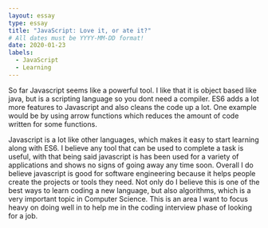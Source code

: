 ```yaml
---
layout: essay
type: essay
title: "JavaScript: Love it, or ate it?"
# All dates must be YYYY-MM-DD format!
date: 2020-01-23
labels:
  - JavaScript
  - Learning
---
```


So far Javascript seems like a powerful tool. I like that it is object based like java, but is a scripting language so you dont need a compiler. ES6 adds a lot more features to Javascript and also cleans the code up a lot. One example would be by using arrow functions which reduces the amount of code written for some functions.



Javascript is a lot like other languages, which makes it easy to start learning along with ES6. I believe any tool that can be used to complete a task is useful, with that being said javascript is has been used for a variety of applications and shows no signs of going away any time soon. Overall I do believe javascript is good for software engineering because it helps people create the projects or tools they need.
Not only do I believe this is one of the best ways to learn coding a new language, but also algorithms, which is a very important topic in Computer Science. This is an area I want to focus heavy on doing well in to help me in the coding interview phase of looking for a job.
